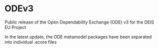 # ODEv3
Public release of the Open Dependability Exchange (ODE) v3 for the DEIS EU Project

In the latest update, the ODE metamodel packages have been separated into individual .ecore files
